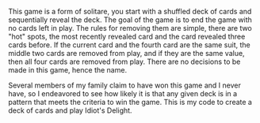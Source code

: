 This game is a form of solitare, you start with a shuffled deck of cards and sequentially reveal the deck. The goal of the game is to end the game with no cards left in play. 
The rules for removing them are simple, there are two "hot" spots, the most recently revealed card and the card revealed three cards before. 
If the current card and the fourth card are the same suit, the middle two cards are removed from play, and if they are the same value, then all four cards are removed from play.
There are no decisions to be made in this game, hence the name.

Several members of my family claim to have won this game and I never have, so I endeavored to see how likely it is that any given deck is in a pattern that meets the criteria to win the game.
This is my code to create a deck of cards and play Idiot's Delight.
